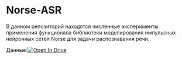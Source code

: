 # Norse-ASR

В данном репозиторий находятся численные эксперименты применения функционала библиотеки моделирования импульсных нейронных сетей Norse для задачи распознавания речи.

Данные:<a href="https://drive.google.com/drive/folders/1WXKYQeFa2wTinAZ_7Pkv4LB3GJIbF_X9?usp=sharing" target="_parent"><img src="https://raw.githubusercontent.com/shgysk8zer0/logos/master/google-drive.svg" alt="Open In Drive"/></a>
